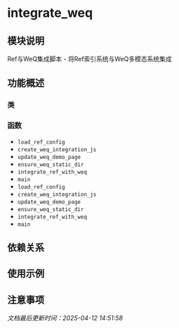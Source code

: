 # integrate_weq

## 模块说明
Ref与WeQ集成脚本 - 将Ref索引系统与WeQ多模态系统集成

## 功能概述

### 类


### 函数

- `load_ref_config`
- `create_weq_integration_js`
- `update_weq_demo_page`
- `ensure_weq_static_dir`
- `integrate_ref_with_weq`
- `main`
- `load_ref_config`
- `create_weq_integration_js`
- `update_weq_demo_page`
- `ensure_weq_static_dir`
- `integrate_ref_with_weq`
- `main`

## 依赖关系

## 使用示例

## 注意事项

*文档最后更新时间：2025-04-12 14:51:58*